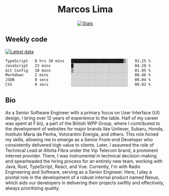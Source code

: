 <div align="center">
  <h1>Marcos Lima</h1>
  
  <a href="https://skvggor.dev">
    <img src="https://github.com/skvggor/skvggor/assets/958723/3c85f137-8d74-4cc8-a2b1-877784f3e44d" alt="Stats" />
  </a>
</div>

## Weekly code

[![Latest data](https://github.com/skvggor/skvggor/actions/workflows/main.yml/badge.svg)](https://github.com/skvggor/skvggor/actions/workflows/main.yml)

<!--START_SECTION:waka-->

```txt
TypeScript   8 hrs 30 mins   ███████████████████████▒░   93.25 %
JavaScript   23 mins         █░░░░░░░░░░░░░░░░░░░░░░░░   04.28 %
Git Config   10 mins         ▒░░░░░░░░░░░░░░░░░░░░░░░░   01.95 %
Markdown     2 mins          ░░░░░░░░░░░░░░░░░░░░░░░░░   00.46 %
JSON         0 secs          ░░░░░░░░░░░░░░░░░░░░░░░░░   00.04 %
CSS          0 secs          ░░░░░░░░░░░░░░░░░░░░░░░░░   00.02 %
```

<!--END_SECTION:waka-->

## Bio

<p>As a Senior Software Engineer with a primary focus on User Interface (UI) design, I bring over 12 years of experience to the table. Half of my career was spent at F.biz, a part of the British WPP Group, where I contributed to the development of websites for major brands like Unilever, Subaru, Honda, Instituto Maria da Penha, Votorantim Energia, and others. This role honed my skills, allowing me to emerge as a Senior Front-end Developer who consistently delivered high value to clients. Later, I assumed the role of Technical Lead at Alloha Fibra under the Vip Telecom brand, a prominent internet provider. There, I was instrumental in technical decision-making and spearheaded the hiring process for an entirely new team, working with Java, Rust, TypeScript, React, and Vue. Currently, I'm with Radix Engineering and Software, serving as a Senior Engineer. Here, I play a pivotal role in the development of a robust internal product named Nexus, which aids our developers in delivering their projects swiftly and effectively, always prioritizing quality.</p>

<!-- </details> -->

<!-- <div align="center">
  <h2>🤖 Recent Code Activity</h2>
  <img width="500" src="https://github-readme-stats.vercel.app/api/wakatime?username=skvggor&hide_title=true&layout=compact&theme=transparent" alt="Wakatime Stats" />
</div>

<br>

<div align="center">
  <h2>📈 GitHub Stats</h2>
  <img width="500" src="https://github-readme-stats.vercel.app/api?username=skvggor&show_icons=true&theme=transparent&hide_title=true&count_private=true" alt="GitHub Stats" />
</div>
 -->
